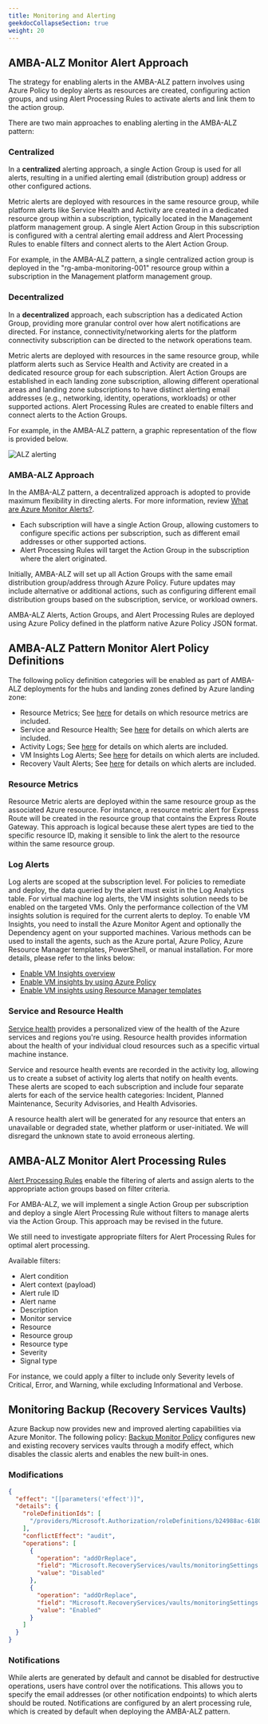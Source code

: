 ```yaml
---
title: Monitoring and Alerting
geekdocCollapseSection: true
weight: 20
---
```


## AMBA-ALZ Monitor Alert Approach

The strategy for enabling alerts in the AMBA-ALZ pattern involves using Azure Policy to deploy alerts as resources are created, configuring action groups, and using Alert Processing Rules to activate alerts and link them to the action group.

There are two main approaches to enabling alerting in the AMBA-ALZ pattern:

### Centralized

In a **centralized** alerting approach, a single Action Group is used for all alerts, resulting in a unified alerting email (distribution group) address or other configured actions.

Metric alerts are deployed with resources in the same resource group, while platform alerts like Service Health and Activity are created in a dedicated resource group within a subscription, typically located in the Management platform management group. A single Alert Action Group in this subscription is configured with a central alerting email address and Alert Processing Rules to enable filters and connect alerts to the Alert Action Group.

For example, in the AMBA-ALZ pattern, a single centralized action group is deployed in the "rg-amba-monitoring-001" resource group within a subscription in the Management platform management group.

### Decentralized

In a **decentralized** approach, each subscription has a dedicated Action Group, providing more granular control over how alert notifications are directed. For instance, connectivity/networking alerts for the platform connectivity subscription can be directed to the network operations team.

Metric alerts are deployed with resources in the same resource group, while platform alerts such as Service Health and Activity are created in a dedicated resource group for each subscription. Alert Action Groups are established in each landing zone subscription, allowing different operational areas and landing zone subscriptions to have distinct alerting email addresses (e.g., networking, identity, operations, workloads) or other supported actions. Alert Processing Rules are created to enable filters and connect alerts to the Action Groups.

For example, in the AMBA-ALZ pattern, a graphic representation of the flow is provided below.

![ALZ alerting](../../media/AMBA-focused-rg-alz-monitor-alert-flow.png)

### AMBA-ALZ Approach

In the AMBA-ALZ pattern, a decentralized approach is adopted to provide maximum flexibility in directing alerts. For more information, review [What are Azure Monitor Alerts?](https://learn.microsoft.com/en-us/azure/azure-monitor/alerts/alerts-overview).

- Each subscription will have a single Action Group, allowing customers to configure specific actions per subscription, such as different email addresses or other supported actions.
- Alert Processing Rules will target the Action Group in the subscription where the alert originated.

Initially, AMBA-ALZ will set up all Action Groups with the same email distribution group/address through Azure Policy. Future updates may include alternative or additional actions, such as configuring different email distribution groups based on the subscription, service, or workload owners.

AMBA-ALZ Alerts, Action Groups, and Alert Processing Rules are deployed using Azure Policy defined in the platform native Azure Policy JSON format.

## AMBA-ALZ Pattern Monitor Alert Policy Definitions

The following policy definition categories will be enabled as part of AMBA-ALZ deployments for the hubs and landing zones defined by Azure landing zone:

- Resource Metrics; See [here](../Alerts-Details#azure-landing-zone-metric-alerts-settings) for details on which resource metrics are included.
- Service and Resource Health; See [here](../Alerts-Details#azure-landing-zone-activity-log-resource-health) for details on which alerts are included.
- Activity Logs; See [here](../Alerts-Details#azure-landing-zone-activity-log-administrative) for details on which alerts are included.
- VM Insights Log Alerts; See [here](../Alerts-Details#vm-insights-log-alerts) for details on which alerts are included.
- Recovery Vault Alerts; See [here](../Alerts-Details#recovery-vault-alerts) for details on which alerts are included.

### Resource Metrics

Resource Metric alerts are deployed within the same resource group as the associated Azure resource. For instance, a resource metric alert for Express Route will be created in the resource group that contains the Express Route Gateway. This approach is logical because these alert types are tied to the specific resource ID, making it sensible to link the alert to the resource within the same resource group.

### Log Alerts

Log alerts are scoped at the subscription level. For policies to remediate and deploy, the data queried by the alert must exist in the Log Analytics table. For virtual machine log alerts, the VM insights solution needs to be enabled on the targeted VMs. Only the performance collection of the VM insights solution is required for the current alerts to deploy. To enable VM Insights, you need to install the Azure Monitor Agent and optionally the Dependency agent on your supported machines. Various methods can be used to install the agents, such as the Azure portal, Azure Policy, Azure Resource Manager templates, PowerShell, or manual installation. For more details, please refer to the links below:

- [Enable VM Insights overview](https://learn.microsoft.com/en-us/azure/azure-monitor/vm/vminsights-enable-overview)
- [Enable VM insights by using Azure Policy](https://learn.microsoft.com/en-us/azure/azure-monitor/vm/vminsights-enable-policy)
- [Enable VM insights using Resource Manager templates](https://learn.microsoft.com/en-us/azure/azure-monitor/vm/vminsights-enable-resource-manager)

### Service and Resource Health

[Service health](https://learn.microsoft.com/en-us/azure/service-health/overview) provides a personalized view of the health of the Azure services and regions you're using. Resource health provides information about the health of your individual cloud resources such as a specific virtual machine instance.

Service and resource health events are recorded in the activity log, allowing us to create a subset of activity log alerts that notify on health events. These alerts are scoped to each subscription and include four separate alerts for each of the service health categories: Incident, Planned Maintenance, Security Advisories, and Health Advisories.

A resource health alert will be generated for any resource that enters an unavailable or degraded state, whether platform or user-initiated. We will disregard the unknown state to avoid erroneous alerting.

## AMBA-ALZ Monitor Alert Processing Rules

[Alert Processing Rules](https://learn.microsoft.com/en-us/azure/azure-monitor/alerts/alerts-processing-rules) enable the filtering of alerts and assign alerts to the appropriate action groups based on filter criteria.

For AMBA-ALZ, we will implement a single Action Group per subscription and deploy a single Alert Processing Rule without filters to manage alerts via the Action Group. This approach may be revised in the future.

We still need to investigate appropriate filters for Alert Processing Rules for optimal alert processing.

Available filters:

- Alert condition
- Alert context (payload)
- Alert rule ID
- Alert name
- Description
- Monitor service
- Resource
- Resource group
- Resource type
- Severity
- Signal type

For instance, we could apply a filter to include only Severity levels of Critical, Error, and Warning, while excluding Informational and Verbose.

## Monitoring Backup (Recovery Services Vaults)

Azure Backup now provides new and improved alerting capabilities via Azure Monitor. The following policy: [Backup Monitor Policy](https://github.com/Azure/azure-monitor-baseline-alerts/blob/main/services/RecoveryServices/vaults/Modify-RSV-BackupHealth-Alert.json) configures new and existing recovery services vaults through a modify effect, which disables the classic alerts and enables the new built-in ones.

### Modifications

```json
{
  "effect": "[[parameters('effect')]",
  "details": {
    "roleDefinitionIds": [
      "/providers/Microsoft.Authorization/roleDefinitions/b24988ac-6180-42a0-ab88-20f7382dd24c"
    ],
    "conflictEffect": "audit",
    "operations": [
      {
        "operation": "addOrReplace",
        "field": "Microsoft.RecoveryServices/vaults/monitoringSettings.classicAlertSettings.alertsForCriticalOperations",
        "value": "Disabled"
      },
      {
        "operation": "addOrReplace",
        "field": "Microsoft.RecoveryServices/vaults/monitoringSettings.azureMonitorAlertSettings.alertsForAllJobFailures",
        "value": "Enabled"
      }
    ]
  }
}
```

### Notifications

While alerts are generated by default and cannot be disabled for destructive operations, users have control over the notifications. This allows you to specify the email addresses (or other notification endpoints) to which alerts should be routed. Notifications are configured by an alert processing rule, which is created by default when deploying the AMBA-ALZ pattern.

